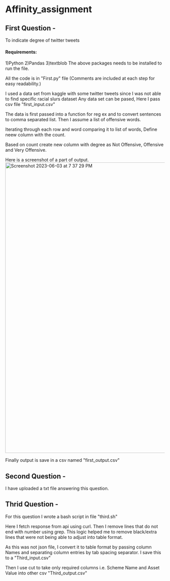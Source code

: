 # Affinity_assignment


## First Question -
To indicate degree of twitter tweets

#### Requirements: 
1)Python 
2)Pandas
3)textblob
The above packages needs to be installed to run the file.

All the code is in "First.py" file (Comments are included at each step for easy readability.)

I used a data set from kaggle with some twitter tweets since I was not able to find specific racial slurs dataset
Any data set can be pased, Here I pass csv file "first_input.csv"

The data is first passed into a function for reg ex and to convert sentences to comma separated list.
Then I assume a list of offensive words.

Iterating through each row and word comparing it to list of words, Define neew column with the count.

Based on count create new column with degree as Not Offensive, Offensive and Very Offensive.

Here is a screenshot of a part of output.
<img width="916" alt="Screenshot 2023-06-03 at 7 37 29 PM" src="https://github.com/devesh-13/Affinity_assignment/assets/92622788/6048fc08-b456-4df8-aab4-02b5bf5c156d">

Finally output is save in a csv named "first_output.csv"


## Second Question - 
I have uploaded a txt file answering this question.

## Thrid Question -
For this question I wrote a bash script in file "third.sh"

Here I fetch response from api using curl. Then I remove lines that do not end with number using grep.
This logic helped me to remove black/extra lines that were not being able to adjust into table format.

As this was not json file, I convert it to table format by passing column Names and separating column entries by tab spacing separator.
I save this to a "Third_input.csv"

Then I use cut to take only required columns i.e. Scheme Name and Asset Value into other csv "Third_output.csv"



